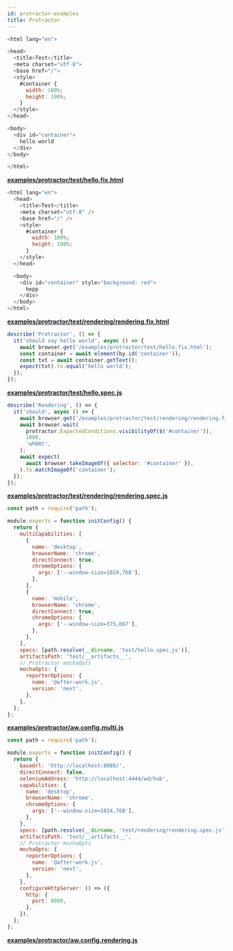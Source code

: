 ```yaml
---
id: protractor-examples
title: Protractor
---
```


```javascript
<html lang="en">

<head>
  <title>Test</title>
  <meta charset="utf-8">
  <base href="/">
  <style>
    #container {
      width: 100%;
      height: 100%;
    }
  </style>
</head>

<body>
  <div id="container">
    hello world
  </div>
</body>

</html>
```

**[examples/protractor/test/hello.fix.html](https://github.com/qlik-oss/after-work.js/tree/master/examples/protractor/test/hello.fix.html)**

```javascript
<html lang="en">
  <head>
    <title>Test</title>
    <meta charset="utf-8" />
    <base href="/" />
    <style>
      #container {
        width: 100%;
        height: 100%;
      }
    </style>
  </head>

  <body>
    <div id="container" style="background: red">
      hepp
    </div>
  </body>
</html>
```

**[examples/protractor/test/rendering/rendering.fix.html](https://github.com/qlik-oss/after-work.js/tree/master/examples/protractor/test/rendering/rendering.fix.html)**

```javascript
describe('Protractor', () => {
  it('should say hello world', async () => {
    await browser.get('/examples/protractor/test/hello.fix.html');
    const container = await element(by.id('container'));
    const txt = await container.getText();
    expect(txt).to.equal('hello world');
  });
});
```

**[examples/protractor/test/hello.spec.js](https://github.com/qlik-oss/after-work.js/tree/master/examples/protractor/test/hello.spec.js)**

```javascript
describe('Rendering', () => {
  it('should', async () => {
    await browser.get('/examples/protractor/test/rendering/rendering.fix.html');
    await browser.wait(
      protractor.ExpectedConditions.visibilityOf($('#container')),
      1000,
      'wh00t',
    );
    await expect(
      await browser.takeImageOf({ selector: '#container' }),
    ).to.matchImageOf('container');
  });
});
```

**[examples/protractor/test/rendering/rendering.spec.js](https://github.com/qlik-oss/after-work.js/tree/master/examples/protractor/test/rendering/rendering.spec.js)**

```javascript
const path = require('path');

module.exports = function initConfig() {
  return {
    multiCapabilities: [
      {
        name: 'desktop',
        browserName: 'chrome',
        directConnect: true,
        chromeOptions: {
          args: ['--window-size=1024,768'],
        },
      },
      {
        name: 'mobile',
        browserName: 'chrome',
        directConnect: true,
        chromeOptions: {
          args: ['--window-size=375,667'],
        },
      },
    ],
    specs: [path.resolve(__dirname, 'test/hello.spec.js')],
    artifactsPath: 'test/__artifacts__',
    // Protractor mochaOpts
    mochaOpts: {
      reporterOptions: {
        name: '@after-work.js',
        version: 'next',
      },
    },
  };
};
```

**[examples/protractor/aw.config.multi.js](https://github.com/qlik-oss/after-work.js/tree/master/examples/protractor/aw.config.multi.js)**

```javascript
const path = require('path');

module.exports = function initConfig() {
  return {
    baseUrl: 'http://localhost:8080/',
    directConnect: false,
    seleniumAddress: 'http://localhost:4444/wd/hub',
    capabilities: {
      name: 'desktop',
      browserName: 'chrome',
      chromeOptions: {
        args: ['--window-size=1024,768'],
      },
    },
    specs: [path.resolve(__dirname, 'test/rendering/rendering.spec.js')],
    artifactsPath: 'test/__artifacts__',
    // Protractor mochaOpts
    mochaOpts: {
      reporterOptions: {
        name: '@after-work.js',
        version: 'next',
      },
    },
    configureHttpServer: () => ({
      http: {
        port: 8080,
      },
    }),
  };
};
```

**[examples/protractor/aw.config.rendering.js](https://github.com/qlik-oss/after-work.js/tree/master/examples/protractor/aw.config.rendering.js)**

